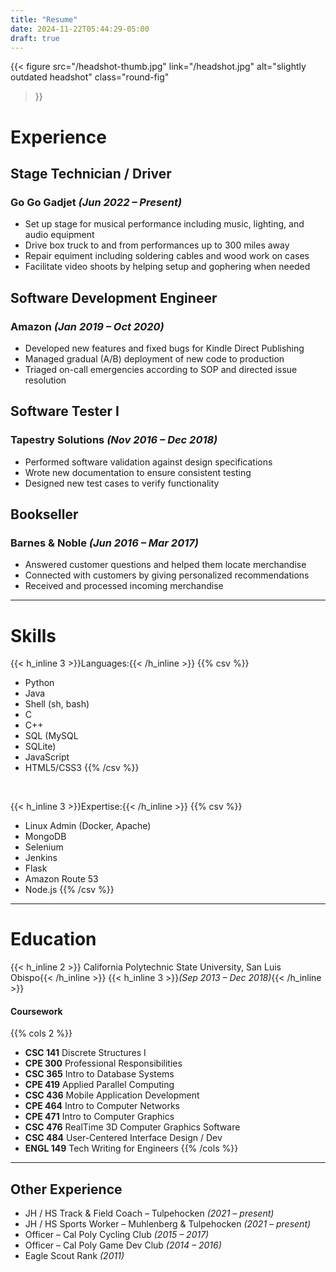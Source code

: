 ```yaml
---
title: "Resume"
date: 2024-11-22T05:44:29-05:00
draft: true
---
```



{{< figure
    src="/headshot-thumb.jpg"
    link="/headshot.jpg"
    alt="slightly outdated headshot"
    class="round-fig"
>}}

# Experience
## Stage Technician / Driver
### Go Go Gadjet *(Jun 2022 – Present)*
* Set up stage for musical performance including music, lighting, and audio equipment
* Drive box truck to and from performances up to 300 miles away
* Repair equiment including soldering cables and wood work on cases
* Facilitate video shoots by helping setup and gophering when needed

## Software Development Engineer
### Amazon *(Jan 2019 – Oct 2020)*
* Developed new features and fixed bugs for Kindle Direct Publishing
* Managed gradual (A/B) deployment of new code to production
* Triaged on-call emergencies according to SOP and directed issue resolution

## Software Tester I
### Tapestry Solutions *(Nov 2016 – Dec 2018)*
* Performed software validation against design specifications
* Wrote new documentation to ensure consistent testing
* Designed new test cases to verify functionality

## Bookseller
### Barnes & Noble *(Jun 2016 – Mar 2017)*
* Answered customer questions and helped them locate merchandise
* Connected with customers by giving personalized recommendations
* Received and processed incoming merchandise

<hr />

# Skills
{{< h_inline 3 >}}Languages:{{< /h_inline >}}
{{% csv %}}
* Python
* Java
* Shell (sh, bash)
* C
* C++
* SQL (MySQL
* SQLite)
* JavaScript
* HTML5/CSS3
{{% /csv %}}

<br />

{{< h_inline 3 >}}Expertise:{{< /h_inline >}}
{{% csv %}}
* Linux Admin (Docker, Apache)
* MongoDB
* Selenium
* Jenkins
* Flask
* Amazon Route 53
* Node.js
{{% /csv %}}

---

# Education
{{< h_inline 2 >}} California Polytechnic State University, San Luis Obispo{{< /h_inline >}}
{{< h_inline 3 >}}<i>(Sep 2013 – Dec 2018)</i>{{< /h_inline >}}
#### Coursework
{{% cols 2 %}}
* **CSC 141** Discrete Structures I
* **CPE 300** Professional Responsibilities
* **CSC 365** Intro to Database Systems
* **CPE 419** Applied Parallel Computing
* **CSC 436** Mobile Application Development
* **CPE 464** Intro to Computer Networks
* **CPE 471** Intro to Computer Graphics
* **CSC 476** RealTime 3D Computer Graphics Software
* **CSC 484** User-Centered Interface Design / Dev
* **ENGL 149** Tech Writing for Engineers
{{% /cols %}}

---

## Other Experience
* JH / HS Track & Field Coach – Tulpehocken *(2021 – present)*
* JH / HS Sports Worker – Muhlenberg & Tulpehocken *(2021 – present)*
* Officer – Cal Poly Cycling Club *(2015 – 2017)*
* Officer – Cal Poly Game Dev Club *(2014 – 2016)*
* Eagle Scout Rank *(2011)*
